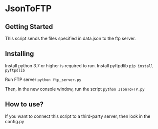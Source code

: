# JsonToFTP


## Getting Started
This script sends the files specified in data.json to the ftp server.
## Installing
Install python 3.7 or higher is required to run.
Install pyftpdlib
``` pip install pyftpdlib ```

Run FTP server
``` python ftp_server.py ```

Then, in the new console window, run the script
``` python JsonToFTP.py ```

## How to use?
If you want to connect this script to a third-party server, then look in the config.py
